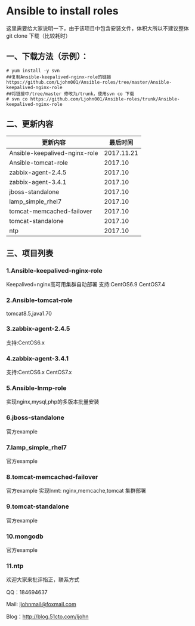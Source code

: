 # Ansible to install roles

这里需要给大家说明一下，由于该项目中包含安装文件，体积大所以不建议整体git clone 下载（比较耗时）

## 一、下载方法（示例）：
```
# yum install -y svn
##复制Ansible-keepalived-nginx-role的链接
https://github.com/Ljohn001/Ansible-roles/tree/master/Ansible-keepalived-nginx-role
##将链接中/tree/master 修改为/trunk，使用svn co 下载
# svn co https://github.com/Ljohn001/Ansible-roles/trunk/Ansible-keepalived-nginx-role
```
## 二、更新内容
更新内容  | 最后时间
---|---
Ansible-keepalived-nginx-role | 2017.11.21
Ansible-tomcat-role| 2017.10
zabbix-agent-2.4.5| 2017.10
zabbix-agent-3.4.1| 2017.10
jboss-standalone| 2017.10
lamp_simple_rhel7| 2017.10
tomcat-memcached-failover| 2017.10
tomcat-standalone|2017.10
ntp|2017.10

## 三、项目列表

###  1.Ansible-keepalived-nginx-role
 Keepalived+nginx高可用集群自动部署
  支持:CentOS6.9
       CentOS7.4

### 2.Ansible-tomcat-role
 tomcat8.5,java1.70
### 3.zabbix-agent-2.4.5
 支持:CentOS6.x
### 4.zabbix-agent-3.4.1
 支持:CentOS6.x
      CentOS7.x
### 5.Ansible-lnmp-role 
 实现nginx,mysql,php的多版本批量安装
### 6.jboss-standalone
  官方example
### 7.lamp_simple_rhel7
  官方example
### 8.tomcat-memcached-failover
  官方example 实现lnmt: nginx,memcache,tomcat 集群部署
### 9.tomcat-standalone
  官方example
### 10.mongodb
  官方example
### 11.ntp


欢迎大家来批评指正，联系方式

QQ：184694637

Mail: ljohnmail@foxmail.com

Blog：http://blog.51cto.com/ljohn
